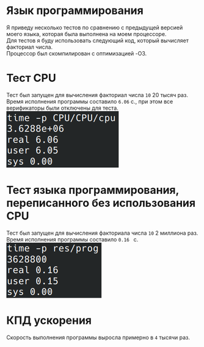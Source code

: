 # Язык программирования
Я приведу несколько тестов по сравнению с предыдущей версией моего языка, которая была выполнена на моем процессоре.  
Для тестов я буду использовать следующий код, который вычисляет факториал числа.  
Процессор был скомпилирован с оптимизацией -O3.  
# Тест CPU
Тест был запущен для вычисления факториал числа `10` 20 тысяч раз. Время исполнения программы составило `6.06` с., при этом все верификаторы были отключены для теста.  
![](https://github.com/vihlancevk/MyProgrammingLanguage/blob/main/res/time.png)
# Тест языка программирования, переписанного без использования CPU
Тест был запущен для вычисления факториала числа `10` 2 миллиона раз. Время исполнения программы составило `0.16 ` с.  
![](https://github.com/vihlancevk/MyProgrammingLanguage.2/blob/main/res/time.png)
# КПД ускорения
Скорость выполнения программы выросла примерно в `4` тысячи раз.
